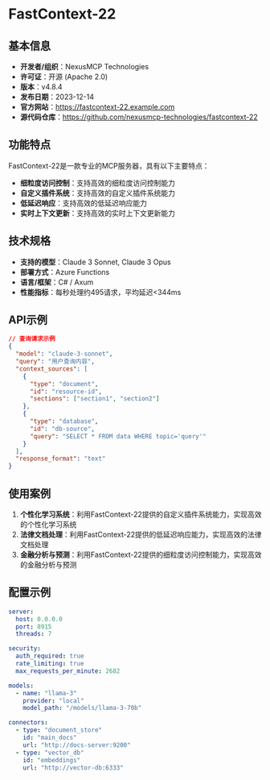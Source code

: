 # FastContext-22

## 基本信息

- **开发者/组织**：NexusMCP Technologies
- **许可证**：开源 (Apache 2.0)
- **版本**：v4.8.4
- **发布日期**：2023-12-14
- **官方网站**：https://fastcontext-22.example.com
- **源代码仓库**：https://github.com/nexusmcp-technologies/fastcontext-22

## 功能特点

FastContext-22是一款专业的MCP服务器，具有以下主要特点：

- **细粒度访问控制**：支持高效的细粒度访问控制能力
- **自定义插件系统**：支持高效的自定义插件系统能力
- **低延迟响应**：支持高效的低延迟响应能力
- **实时上下文更新**：支持高效的实时上下文更新能力


## 技术规格

- **支持的模型**：Claude 3 Sonnet, Claude 3 Opus
- **部署方式**：Azure Functions
- **语言/框架**：C# / Axum
- **性能指标**：每秒处理约495请求，平均延迟<344ms

## API示例

```json
// 查询请求示例
{
  "model": "claude-3-sonnet",
  "query": "用户查询内容",
  "context_sources": [
    {
      "type": "document",
      "id": "resource-id",
      "sections": ["section1", "section2"]
    },
    {
      "type": "database",
      "id": "db-source",
      "query": "SELECT * FROM data WHERE topic='query'"
    }
  ],
  "response_format": "text"
}
```

## 使用案例

1. **个性化学习系统**：利用FastContext-22提供的自定义插件系统能力，实现高效的个性化学习系统
2. **法律文档处理**：利用FastContext-22提供的低延迟响应能力，实现高效的法律文档处理
3. **金融分析与预测**：利用FastContext-22提供的细粒度访问控制能力，实现高效的金融分析与预测


## 配置示例

```yaml
server:
  host: 0.0.0.0
  port: 8915
  threads: 7

security:
  auth_required: true
  rate_limiting: true
  max_requests_per_minute: 2682

models:
  - name: "llama-3"
    provider: "local"
    model_path: "/models/llama-3-70b"

connectors:
  - type: "document_store"
    id: "main_docs"
    url: "http://docs-server:9200"
  - type: "vector_db"
    id: "embeddings"
    url: "http://vector-db:6333"
```